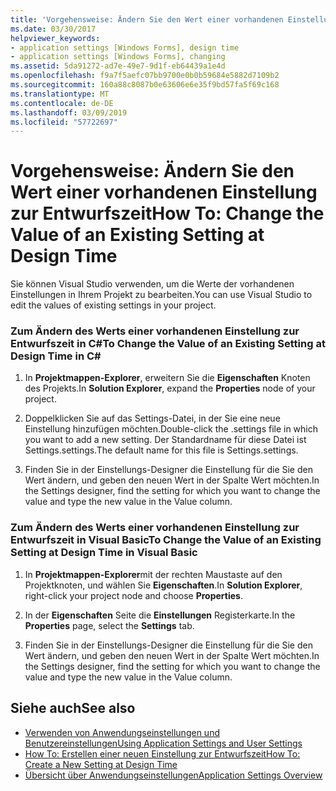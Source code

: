```yaml
---
title: 'Vorgehensweise: Ändern Sie den Wert einer vorhandenen Einstellung zur Entwurfszeit'
ms.date: 03/30/2017
helpviewer_keywords:
- application settings [Windows Forms], design time
- application settings [Windows Forms], changing
ms.assetid: 5da91272-ad7e-49e7-9d1f-eb64439a1e4d
ms.openlocfilehash: f9a7f5aefc07bb9700e0b0b59684e5882d7109b2
ms.sourcegitcommit: 160a88c8087b0e63606e6e35f9bd57fa5f69c168
ms.translationtype: MT
ms.contentlocale: de-DE
ms.lasthandoff: 03/09/2019
ms.locfileid: "57722697"
---
```

# <a name="how-to-change-the-value-of-an-existing-setting-at-design-time"></a><span data-ttu-id="638c3-102">Vorgehensweise: Ändern Sie den Wert einer vorhandenen Einstellung zur Entwurfszeit</span><span class="sxs-lookup"><span data-stu-id="638c3-102">How To: Change the Value of an Existing Setting at Design Time</span></span>
<span data-ttu-id="638c3-103">Sie können Visual Studio verwenden, um die Werte der vorhandenen Einstellungen in Ihrem Projekt zu bearbeiten.</span><span class="sxs-lookup"><span data-stu-id="638c3-103">You can use Visual Studio to edit the values of existing settings in your project.</span></span>  
  
### <a name="to-change-the-value-of-an-existing-setting-at-design-time-in-c"></a><span data-ttu-id="638c3-104">Zum Ändern des Werts einer vorhandenen Einstellung zur Entwurfszeit in C\#</span><span class="sxs-lookup"><span data-stu-id="638c3-104">To Change the Value of an Existing Setting at Design Time in C\#</span></span>
  
1.  <span data-ttu-id="638c3-105">In **Projektmappen-Explorer**, erweitern Sie die **Eigenschaften** Knoten des Projekts.</span><span class="sxs-lookup"><span data-stu-id="638c3-105">In **Solution Explorer**, expand the **Properties** node of your project.</span></span>  
  
2.  <span data-ttu-id="638c3-106">Doppelklicken Sie auf das Settings-Datei, in der Sie eine neue Einstellung hinzufügen möchten.</span><span class="sxs-lookup"><span data-stu-id="638c3-106">Double-click the .settings file in which you want to add a new setting.</span></span> <span data-ttu-id="638c3-107">Der Standardname für diese Datei ist Settings.settings.</span><span class="sxs-lookup"><span data-stu-id="638c3-107">The default name for this file is Settings.settings.</span></span>  
  
3.  <span data-ttu-id="638c3-108">Finden Sie in der Einstellungs-Designer die Einstellung für die Sie den Wert ändern, und geben den neuen Wert in der Spalte Wert möchten.</span><span class="sxs-lookup"><span data-stu-id="638c3-108">In the Settings designer, find the setting for which you want to change the value and type the new value in the Value column.</span></span>  
  
### <a name="to-change-the-value-of-an-existing-setting-at-design-time-in-visual-basic"></a><span data-ttu-id="638c3-109">Zum Ändern des Werts einer vorhandenen Einstellung zur Entwurfszeit in Visual Basic</span><span class="sxs-lookup"><span data-stu-id="638c3-109">To Change the Value of an Existing Setting at Design Time in Visual Basic</span></span>  
  
1.  <span data-ttu-id="638c3-110">In **Projektmappen-Explorer**mit der rechten Maustaste auf den Projektknoten, und wählen Sie **Eigenschaften**.</span><span class="sxs-lookup"><span data-stu-id="638c3-110">In **Solution Explorer**, right-click your project node and choose **Properties**.</span></span>  
  
2.  <span data-ttu-id="638c3-111">In der **Eigenschaften** Seite die **Einstellungen** Registerkarte.</span><span class="sxs-lookup"><span data-stu-id="638c3-111">In the **Properties** page, select the **Settings** tab.</span></span>  
  
3.  <span data-ttu-id="638c3-112">Finden Sie in der Einstellungs-Designer die Einstellung für die Sie den Wert ändern, und geben den neuen Wert in der Spalte Wert möchten.</span><span class="sxs-lookup"><span data-stu-id="638c3-112">In the Settings designer, find the setting for which you want to change the value and type the new value in the Value column.</span></span>  
  
## <a name="see-also"></a><span data-ttu-id="638c3-113">Siehe auch</span><span class="sxs-lookup"><span data-stu-id="638c3-113">See also</span></span>
- [<span data-ttu-id="638c3-114">Verwenden von Anwendungseinstellungen und Benutzereinstellungen</span><span class="sxs-lookup"><span data-stu-id="638c3-114">Using Application Settings and User Settings</span></span>](using-application-settings-and-user-settings.md)
- [<span data-ttu-id="638c3-115">How To: Erstellen einer neuen Einstellung zur Entwurfszeit</span><span class="sxs-lookup"><span data-stu-id="638c3-115">How To: Create a New Setting at Design Time</span></span>](how-to-create-a-new-setting-at-design-time.md)
- [<span data-ttu-id="638c3-116">Übersicht über Anwendungseinstellungen</span><span class="sxs-lookup"><span data-stu-id="638c3-116">Application Settings Overview</span></span>](application-settings-overview.md)
